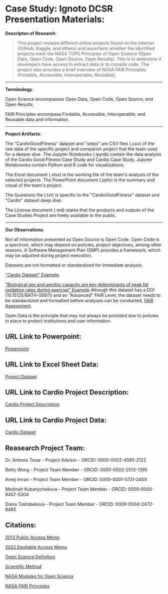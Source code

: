 # Case Study: Ignoto DCSR Presentation Materials: 

**Descripton of Research**: 

> This project reviews different online projects found on the Internet (GitHub, Kaggle, and others) and ascertains whether the identified projects meet the NASA TOPS Principles of Open Science (Open Data, Open Code, Open Source, Open Results). This is to determine if developers have access to extract data or to compile code. The project also provides a brief overview of NASA FAIR Principles (Findable, Accessible, Interoperable, Reusable). 

---
**Terminology**: 

Open Science encompasses Open Data, Open Code, Open Source, and Open Results.

FAIR Principles encompass Findable, Accessible, Interoperable, and Reusable data and information.

---
**Project Artifacts**:

The "CardioGoodFitness" dataset and "steps" are CSV files (.csv) of the raw data of the specific project and comparion project that the team used for a deeper dive.
The Jupyter Notebooks (.ipynb) contain the data analysis of the Cardio Good Fitness Case Study and Cardio Case Study. Jupyter Noteboooks contain Python and R code for visualizations. 

The Excel document (.xlsx) is the working file of the team's analysis of the selected projects.
The PowerPoint document (.pptx) is the summary and visual of the team's project.

The Questions file (.txt) is specific to the "CardioGoodFitness" dataset and "Cardio" dataset deep dive. 

The License document (.md) states that the products and outputs of the Case Studies Project are freely available to the public.

---

**Our Observations**: 

Not all information presented as Open Source is Open Code. Open Code is a spectrum, which may depend on policies, project objectives, among other reasons. A Software Management Plan (SMP) provides a framework, which may be adjusted during project execution.

Datasets are not formatted or standardized for immediate analysis.

["Cardio Dataset" Example](https://www.kaggle.com/datasets/shannonmcettrick/cardio).

["Biological sex and aerobic capacity are key determinants of peak fat oxidation rates during exercise" Example](https://researchdata.bath.ac.uk/611/)
Athough this dataset has a DOI (10.15125/BATH-00611) and an "Advanced" FAIR Level, the dataset needs to be standardized and formatted before analyses can be conducted, [FAIR Assessment](https://www.f-uji.net/index.php).

Open Data is the principle that may not always be provided due to policies in place to protect institutions and user information.

## URL Link to Powerpoint: 
[Powerpoint](https://www.canva.com/design/DAGLO5h5L-U/GtQWbaLom2BIiSnMF4-cyg/view?utm_content=DAGLO5h5L-U&utm_campaign=designshare&utm_medium=link&utm_source=editor)

## URL Link to Excel Sheet Data: 
[Project Dataset](https://docs.google.com/spreadsheets/d/1O1nlu68Dc1im27d3agRsesjjbSISr_olw8vQcwFQpig/edit?usp=sharing)

## URL Link to Cardio Project Description: 
[Cardio Project Description](https://www.kaggle.com/datasets/saurav9786/cardiogoodfitness)

## URL Link to Cardio Project Data: 
[Cardio Dataset](https://raw.githubusercontent.com/antoniotovargh/Data/main/CardioGoodFitness.csv)

## Reasearch Project Team: 
 
Dr. Antonio Tovar - Project Advisor - ORCID: 0000-0002-4585-2122

Betty Wong - Project Team Member - ORCID: 0000-0002-2513-1395

Areej Imran - Project Team Member - ORCID: 0000-0001-5731-245X

Medinah Kubanychekova - Project Team Member - ORCID: 0009-0000-9457-5304

Diana Toktobekova - Project Team Member - ORCID: 0009-0004-2472-9485

## Citations:

[2013 Public Access Memo](https://obamawhitehouse.archives.gov/sites/default/files/microsites/ostp/ostp_public_access_memo_2013.pdf)

[2022 Equitable Access Memo](https://www.whitehouse.gov/wp-content/uploads/2022/08/08-2022-OSTP-Public-Access-Memo.pdf) 

[Open Science Definition](https://www.whitehouse.gov/ostp/news-updates/2023/01/11/fact-sheet-biden-harris-administration-announces-new-actions-to-advance-open-and-equitable-research/#:~:text=The%20principle%20and%20practice%20of%20making%20research%20products%20and%20processes%20available%20to%20all%2C%20while%20respecting%20diverse%20cultures%2C%20maintaining%20security%20and%20privacy%2C%20and%20fostering%20collaborations%2C%20reproducibility%2C%20and%20equity.%E2%80%9D) 

[Scientific Method](https://en.wikipedia.org/wiki/Scientific_method) 

[NASA Modules for Open Science](https://openscience101.org/about)

[NASA FAIR Principles](https://www.earthdata.nasa.gov/learn/articles/making-earth-science-data-fair#:~:text=NASA%20is%20working%20to%20ensure,FAIR)

